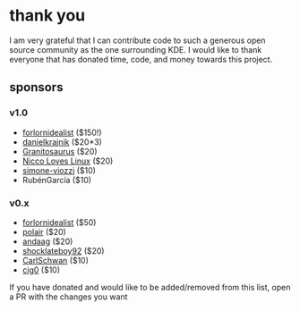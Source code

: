 # thank you

I am very grateful that I can contribute code to such a generous open source community as the one surrounding KDE. I would like to thank everyone that has donated time, code, and money towards this project.

## sponsors

### v1.0

-   [forlornidealist](https://github.com/forlornidealist) ($150!)
-   [danielkrajnik](https://github.com/danielkrajnik) ($20\*3)
-   [Granitosaurus](https://github.com/Granitosaurus) ($20)
-   [Nicco Loves Linux](https://nicco.love) ($20)
-   [simone-viozzi](https://github.com/simone-viozzi) ($10)
-   RubénGarcía ($10)

### v0.x

-   [forlornidealist](https://github.com/forlornidealist) ($50)
-   [polair](https://github.com/polair) ($20)
-   [andaag](https://github.com/andaag) ($20)
-   [shocklateboy92](https://github.com/shocklateboy92) ($20)
-   [CarlSchwan](https://github.com/CarlSchwan) ($10)
-   [cig0](https://github.com/cig0) ($10)

If you have donated and would like to be added/removed from this list, open a PR with the changes you want
